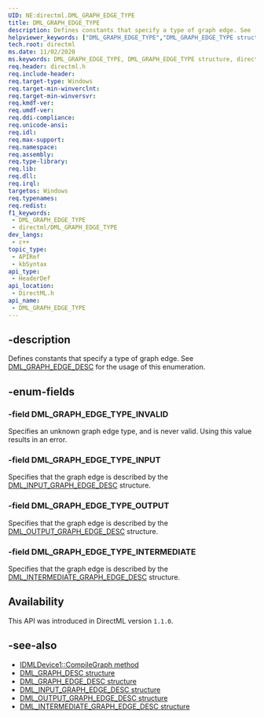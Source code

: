 ```yaml
---
UID: NE:directml.DML_GRAPH_EDGE_TYPE
title: DML_GRAPH_EDGE_TYPE
description: Defines constants that specify a type of graph edge. See [DML_GRAPH_EDGE_DESC](/windows/win32/api/directml/ns-directml-dml_graph_edge_desc) for the usage of this enumeration.
helpviewer_keywords: ["DML_GRAPH_EDGE_TYPE","DML_GRAPH_EDGE_TYPE structure","direct3d12.dml_graph_edge_type","directml/DML_GRAPH_EDGE_TYPE"]
tech.root: directml
ms.date: 11/02/2020
ms.keywords: DML_GRAPH_EDGE_TYPE, DML_GRAPH_EDGE_TYPE structure, direct3d12.dml_graph_edge_type, directml/DML_GRAPH_EDGE_TYPE
req.header: directml.h
req.include-header: 
req.target-type: Windows
req.target-min-winverclnt: 
req.target-min-winversvr: 
req.kmdf-ver: 
req.umdf-ver: 
req.ddi-compliance: 
req.unicode-ansi: 
req.idl: 
req.max-support: 
req.namespace: 
req.assembly: 
req.type-library: 
req.lib: 
req.dll: 
req.irql: 
targetos: Windows
req.typenames: 
req.redist: 
f1_keywords:
 - DML_GRAPH_EDGE_TYPE
 - directml/DML_GRAPH_EDGE_TYPE
dev_langs:
 - c++
topic_type:
 - APIRef
 - kbSyntax
api_type:
 - HeaderDef
api_location:
 - DirectML.h
api_name:
 - DML_GRAPH_EDGE_TYPE
---
```


## -description

Defines constants that specify a type of graph edge. See [DML_GRAPH_EDGE_DESC](/windows/win32/api/directml/ns-directml-dml_graph_edge_desc) for the usage of this enumeration.

## -enum-fields

### -field DML_GRAPH_EDGE_TYPE_INVALID

Specifies an unknown graph edge type, and is never valid. Using this value results in an error.

### -field DML_GRAPH_EDGE_TYPE_INPUT

Specifies that the graph edge is described by the [DML_INPUT_GRAPH_EDGE_DESC](/windows/win32/api/directml/ns-directml-dml_input_graph_edge_desc) structure.

### -field DML_GRAPH_EDGE_TYPE_OUTPUT

Specifies that the graph edge is described by the [DML_OUTPUT_GRAPH_EDGE_DESC](/windows/win32/api/directml/ns-directml-dml_output_graph_edge_desc) structure.

### -field DML_GRAPH_EDGE_TYPE_INTERMEDIATE

Specifies that the graph edge is described by the [DML_INTERMEDIATE_GRAPH_EDGE_DESC](/windows/win32/api/directml/ns-directml-dml_intermediate_graph_edge_desc) structure.

## Availability

This API was introduced in DirectML version `1.1.0`.

## -see-also

* [IDMLDevice1::CompileGraph method](/windows/desktop/api/directml/nf-directml-idmldevice1-compilegraph)
* [DML_GRAPH_DESC structure](/windows/win32/api/directml/ns-directml-dml_graph_desc)     
* [DML_GRAPH_EDGE_DESC structure](/windows/win32/api/directml/ns-directml-dml_graph_edge_desc)
* [DML_INPUT_GRAPH_EDGE_DESC structure](/windows/win32/api/directml/ns-directml-dml_input_graph_edge_desc)
* [DML_OUTPUT_GRAPH_EDGE_DESC structure](/windows/win32/api/directml/ns-directml-dml_output_graph_edge_desc)
* [DML_INTERMEDIATE_GRAPH_EDGE_DESC structure](/windows/win32/api/directml/ns-directml-dml_intermediate_graph_edge_desc)
